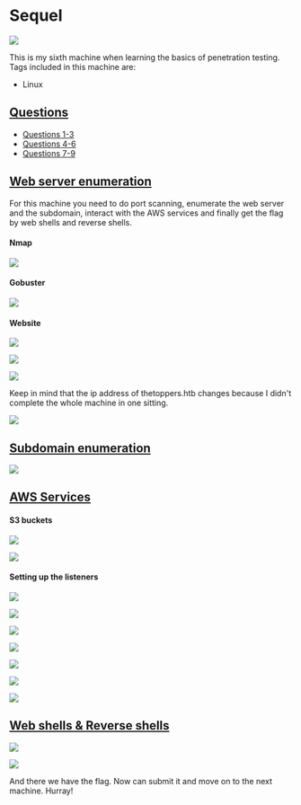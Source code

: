# Sequel

![](Misc/three_pwnd.PNG)

This is my sixth machine when learning the basics of penetration testing. Tags included in this machine are:

- Linux

## <ins>**Questions**

* [Questions 1-3](Misc/questions_1.PNG)
* [Questions 4-6](Misc/questions_2.PNG)
* [Questions 7-9](Misc/questions_3.PNG)

## <ins>**Web server enumeration**

For this machine you need to do port scanning, enumerate the web server and the subdomain, interact with the AWS services and finally get the flag by web shells and reverse shells.

#### **Nmap**

![](Misc/nmap.PNG)

#### **Gobuster**

![](Misc/gobuster.PNG)

#### **Website**

![](Misc/website.PNG)

![](Misc/subdomain.PNG)

![](Misc/hosts.PNG)

Keep in mind that the ip address of thetoppers.htb changes because I didn't complete the whole machine in one sitting.

![](Misc/images.PNG)

## <ins>**Subdomain enumeration**

![](Misc/vhost.PNG)

## <ins>**AWS Services**


#### **S3 buckets**

![](Misc/aws_configure.PNG)

![](Misc/aws_endpoint.PNG)


#### **Setting up the listeners**

![](Misc/php.PNG)

![](Misc/aws_endpoint_2.PNG)

![](Misc/listener.PNG)

![](Misc/server.PNG)

![](Misc/shell.PNG)

![](Misc/id.PNG)

![](Misc/thetoppers.PNG)


## <ins>**Web shells & Reverse shells**

![](Misc/tun0.PNG)

![](Misc/flag.PNG)

And there we have the flag. Now can submit it and move on to the next machine. Hurray!